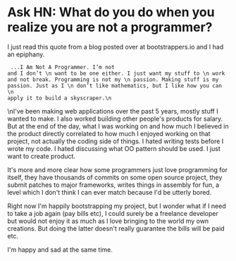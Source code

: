# Ask HN: What do you do when you realize you are not a programmer?

I just read this quote from a blog posted over at bootstrappers.io and I had an epiphany.<p><pre><code>    ...I Am Not A Programmer. I’m not and I don’t \n    want to be one either. I just want my stuff to \n    work and not break. Programming is not my \n    passion. Making stuff is my passion. Just as I \n    don’t like mathematics, but I like how you can \n    apply it to build a skyscraper.\n</code></pre>\nI&#x27;ve been making web applications over the past 5 years, mostly stuff I wanted to make. I also worked building other people&#x27;s products for salary. But at the end of the day, what I was working on and how much I believed in the product directly correlated to how much I enjoyed working on that project, not actually the coding side of things. I hated writing tests before I wrote my code. I hated discussing what OO pattern should be used. I just want to create product.<p>It&#x27;s more and more clear how some programmers just love programming for itself, they have thousands of commits on some open source project, they submit patches to major frameworks, writes things in assembly for fun, a level which I don&#x27;t think I can ever match because I&#x27;d be utterly bored.<p>Right now I&#x27;m happily bootstrapping my project, but I wonder what if I need to take a job again (pay bills etc), I could surely be a freelance developer but would not enjoy it as much as I love bringing to the world my own creations. But doing the latter doesn&#x27;t really guarantee the bills will be paid etc.<p>I&#x27;m happy and sad at the same time.
